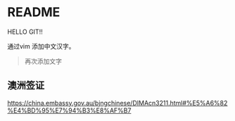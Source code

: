 # README

HELLO GIT!!


通过vim 添加中文汉字。

> 再次添加文字

## 澳洲签证

https://china.embassy.gov.au/bjngchinese/DIMAcn3211.html#%E5%A6%82%E4%BD%95%E7%94%B3%E8%AF%B7
